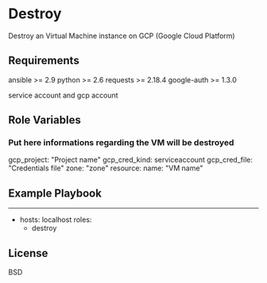 Destroy
=========

Destroy an Virtual Machine instance on GCP (Google Cloud Platform)

Requirements
------------

ansible >= 2.9
python >= 2.6
requests >= 2.18.4
google-auth >= 1.3.0

service account and gcp account

Role Variables
--------------

### Put here informations regarding the VM will be destroyed

gcp_project: "Project name"
gcp_cred_kind: serviceaccount
gcp_cred_file: "Credentials file"
zone: "zone"
resource:
       name: "VM name"

Example Playbook
----------------

---
- hosts: localhost
  roles:
  - destroy

License
-------

BSD
